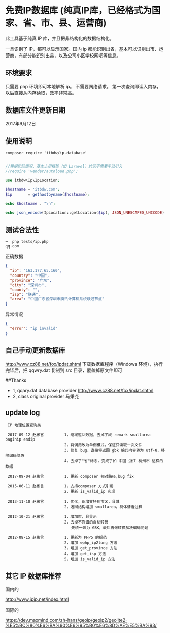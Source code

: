 # 免费IP数据库 (纯真IP库，已经格式为国家、省、市、县、运营商)

此工具基于纯真 IP 库，并且把非结构化的数据结构化。

一旦识别了 IP，都可以显示国家。国内 ip 都能识别出省，基本可以识别出市、运营商，有部分能识别出县，以及公司小区学校网吧等信息。

## 环境要求

只需要 php 环境即可本地解析 ip。
不需要网络请求。
第一次查询即读入内存，以后直接从内存读取，效率非常高。

## 数据库文件更新日期

2017年9月12日

## 使用说明

```
composer require 'itbdw/ip-database'
```

```php

//根据实际情况，基本上用框架（如 Laravel）的话不需要手动引入
//require 'vender/autoload.php';

use itbdw\Ip\IpLocation;

$hostname = 'itbdw.com';
$ip       = gethostbyname($hostname);

echo $hostname . "\n";

echo json_encode(IpLocation::getLocation($ip), JSON_UNESCAPED_UNICODE) . "\n";
```

## 测试合法性

```
➜  php tests/ip.php
qq.com
```
正确数据
```json
{
  "ip": "163.177.65.160",
  "country": "中国",
  "province": "广东",
  "city": "深圳市",
  "county": "",
  "isp": "联通",
  "area": "中国广东省深圳市腾讯计算机系统联通节点"
}
```

异常情况
```json
{
  "error": "ip invalid"
}
```

## 自己手动更新数据库

http://www.cz88.net/fox/ipdat.shtml
下载数据库程序（Windows 环境），执行完毕后，把 qqwry.dat 复制到 src 目录，覆盖掉原文件即可



##Thanks
+ 1, qqary.dat database provider http://www.cz88.net/fox/ipdat.shtml
+ 2, class original provider 马秉尧


## update log
```
 IP 地理位置查询类
 
 2017-09-12 赵彬言         1，缩减返回数据，去掉字段 remark smallarea baginip endip
                          2，将调用改为单例模式，保证只读取一次文件
                          3，修复 bug，直接将返回 gbk 编码内容转为 utf-8，移除编码隐患
                          4，去掉了"省"标志，变成了如 中国 浙江 杭州市 这样的数据

 2017-09-04 赵彬言         1，更新 composer 相对路径,bug fix

 2015-06-11 赵彬言         1，支持composer 方式引用
                          2，更新 is_valid_ip 实现

 2013-11-10 赵彬言         1，优化，新增支持到市区，县城
                          2，返回结构增加 smallarea，具体请看注释

 2012-10-21 赵彬言         1，增加市，县显示
                          2，去掉不靠谱的自动转码
                             先统一改为 GBK，最后再做转换解决编码问题

 2012-08-15 赵彬言         1，更新为 PHP5 的规范
                          2，增加 wphp_ip2long 方法
                          3，增加 get_province 方法
                          4，增加 get_isp 方法
                          5，增加 is_valid_ip 方法

```

## 其它 IP 数据库推荐

国内的

http://www.ipip.net/index.html

国际的

https://dev.maxmind.com/zh-hans/geoip/geoip2/geolite2-%E5%BC%80%E6%BA%90%E6%95%B0%E6%8D%AE%E5%BA%93/



